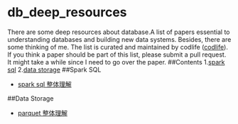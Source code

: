 # db_deep_resources
There are some deep resources about database.A list of papers essential to understanding databases and building new data systems. Besides, 
there are some thinking of me.
The list is curated and maintained by codlife ([codlife](https://github.com/codlife)). </br>
If you think a paper should be part of this list, please submit a pull request. It might take a while since I need to go over the paper.
##<a>Contents</a>
 1.[spark sql](#spark_sql)
 2.[data storage](#data_storage)
##<a name='spark_sql'>Spark SQL
* [spark sql 整体理解](http://www.tuicool.com/articles/VZRBV3)

##<a name='data_storage'>Data Storage
* [parquet 整体理解](http://www.infoq.com/cn/articles/in-depth-analysis-of-parquet-column-storage-format/)
